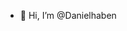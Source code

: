 - 👋 Hi, I’m @Danielhaben


<!---
Danielhaben/Danielhaben is a ✨ special ✨ repository because its `README.md` (this file) appears on your GitHub profile.
You can click the Preview link to take a look at your changes.
--->
